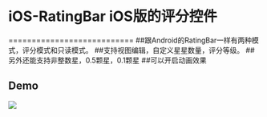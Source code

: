 # iOS-RatingBar iOS版的评分控件
===========================
##跟Android的RatingBar一样有两种模式，评分模式和只读模式。
##支持视图编辑，自定义星星数量，评分等级。
##另外还能支持非整数星，0.5颗星，0.1颗星
##可以开启动画效果
## Demo

![](https://github.com/saiwu-bigkoo/iOS-RatingBar/blob/master/preview/ratingbardemo.gif)
